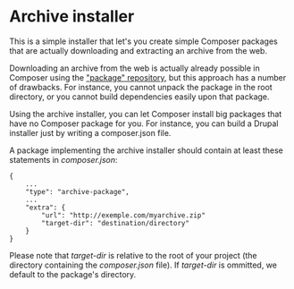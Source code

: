 Archive installer
=================

This is a simple installer that let's you create simple Composer packages that are actually downloading and extracting an archive from the web.

Downloading an archive from the web is actually already possible in Composer using the ["package" repository](http://getcomposer.org/doc/05-repositories.md#package-2), but this approach has a number of drawbacks. For instance, you cannot unpack the package in the root directory, or you cannot build dependencies easily upon that package.

Using the archive installer, you can let Composer install big packages that have no Composer package for you. For instance, you can build a Drupal installer just by writing a composer.json file.

A package implementing the archive installer should contain at least these statements in *composer.json*:


	{
		...
		"type": "archive-package",
		...
		"extra": {
			"url": "http://exemple.com/myarchive.zip"
			"target-dir": "destination/directory"
		}
	}
	
Please note that *target-dir* is relative to the root of your project (the directory containing the *composer.json* file).
If *target-dir* is ommitted, we default to the package's directory.

